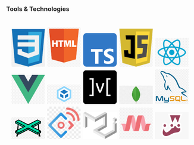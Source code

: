 <h3>Tools & Technologies</h3>
<h1 align="center">
 <img src="./assets/css-trans-icon.png" width="90px" />
 <img src="./assets/html-trans-icon.png" width="90px" />
 <img src="./assets/ts-trans-icon.png" width="90px" />
 <img src="./assets/js-trans-icon.png" width="90px" />
 <img src="./assets/react-trans-icon.png" width="90px" />
 <img src="./assets/vue-trans-icon.png" width="90px" />
 <img src="./assets/webpack-trans-icon.png" width="90px" />
 <img src="./assets/mobx-trans-icon.png" width="90px" />
 <img src="./assets/mongo-trans-icon.png" width="90px" />
 <img src="./assets/mysql-trans-icon.png" width="90px" />
 <img src="./assets/pupeteer-trans-icon.png" width="90px" />
 <img src="./assets/antdesign-trans-icon.png" width="90px" />
 <img src="./assets/materialui-trans-icon.png" width="90px" />
 <img src="./assets/materialize-trans-icon.png" width="90px" />
 <img src="./assets/jest-trans-icon.png" width="90px" />
</h1>

